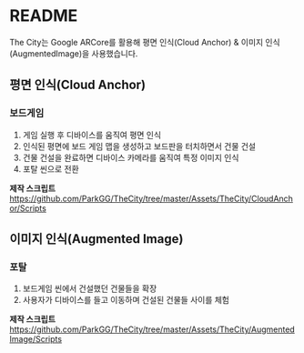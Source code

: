# README

The City는 Google ARCore를 활용해 평면 인식(Cloud Anchor) & 이미지 인식(AugmentedImage)을 사용했습니다. 

##	평면 인식(Cloud Anchor)

### 보드게임
1. 게임 실행 후 디바이스를 움직여 평면 인식
2. 인식된 평면에 보드 게임 맵을 생성하고 보드판을 터치하면서 건물 건설 
3. 건물 건설을 완료하면 디바이스 카메라를 움직여 특정 이미지 인식
4. 포탈 씬으로 전환

**제작 스크립트**https://github.com/ParkGG/TheCity/tree/master/Assets/TheCity/CloudAnchor/Scripts

## 이미지 인식(Augmented Image)

### 포탈
1. 보드게임 씬에서 건설했던 건물들을 확장
2. 사용자가 디바이스를 들고 이동하며 건설된 건물들 사이를 체험

**제작 스크립트**https://github.com/ParkGG/TheCity/tree/master/Assets/TheCity/AugmentedImage/Scripts

